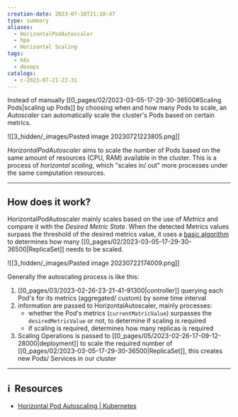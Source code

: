 ```yaml
---
creation-date: 2023-07-18T21:10:47
type: summary
aliases:
  - HorizontalPodAutoscaler
  - hpa
  - Horizontal Scaling
tags:
  - k8s
  - devops
catalogs:
  - c-2023-07-21-22-31
---
```


Instead of manually [[0_pages/02/2023-03-05-17-29-30-36500#Scaling Pods|scaling up Pods]] by choosing when and how many Pods to scale, an *Autoscaler* can automatically scale the cluster's Pods based on certain metrics. 

![[3_hidden/_images/Pasted image 20230721223805.png]]

*HorizontalPodAutoscaler* aims to scale the number of Pods based on the same amount of resources (CPU, RAM) available in the cluster. This is a process of *horizontal scaling*, which "scales in/ out" more processes under the same computation resources.

---
## How does it work?

HorizontalPodAutoscaler mainly scales based on the use of *Metrics* and compare it with the *Desired Metric State*. When the detected Metrics values surpass the threshold of the desired metrics value, it uses a [basic algorithm](https://kubernetes.io/docs/tasks/run-application/horizontal-pod-autoscale/#algorithm-details) to determines how many [[0_pages/02/2023-03-05-17-29-30-36500|ReplicaSet]] needs to be scaled. 


![[3_hidden/_images/Pasted image 20230722174009.png]]

Generally the autoscaling process is like this: 
1. [[0_pages/03/2023-02-26-23-21-41-91300|controller]] querying each Pod's for its metrics (aggregated/ custom) by some time interval
2. information are passed to HorizontalAutoscaler, mainly processes: 
	- whether the Pod's metrics (`currentMatricValue`) surpasses the `desiredMetricValue` or not, to determine if scaling is required
	- if scaling is required, determines how many replicas is required
3. Scaling Operations is passed to [[0_pages/05/2023-02-26-17-09-12-28000|deployment]] to scale the required number of [[0_pages/02/2023-03-05-17-29-30-36500|ReplicaSet]], this creates new Pods/ Services in our cluster

---
## ℹ️  Resources
- [Horizontal Pod Autoscaling | Kubernetes](https://kubernetes.io/docs/tasks/run-application/horizontal-pod-autoscale/)